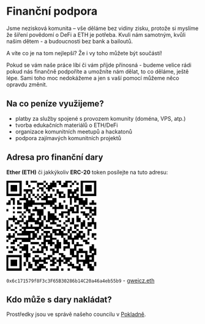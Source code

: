 # Finanční podpora

Jsme nezisková komunita – vše děláme bez vidiny zisku, protože si myslíme že šíření povědomí o DeFi a ETH je potřeba. Kvuli nám samotným, kvůli našim dětem - a budoucnosti bez bank a bailoutů.

A víte co je na tom nejlepší? Že i vy toho můžete být součástí!

Pokud se vám naše práce líbí či vám příjde přínosná - budeme velice rádi pokud nás finančně podpoříte a umožníte nám dělat, to co děláme, ještě lépe. Sami toho moc nedokážeme a jen s vaší pomocí můžeme něco opravdu změnit.

## Na co peníze využijeme?

* platby za služby spojené s provozem komunity (doména, VPS, atp.)
* tvorba edukačních materiálů o ETH/DeFi
* organizace komunitních meetupů a hackatonů
* podpora zajímavých komunitních projektů

## Adresa pro finanční dary

**Ether (ETH)** či jakkýkoliv **ERC-20** token posílejte na tuto adresu:

[![](../.gitbook/assets/donate-qr.png)](https://etherscan.io/address/0x6c171579f8F3c3F65B30286b14C20a46a4eb55b9)

`0x6c171579f8F3c3F65B30286b14C20a46a4eb55b9` - [gweicz.eth](https://etherscan.io/address/0x6c171579f8f3c3f65b30286b14c20a46a4eb55b9)

## Kdo může s dary nakládat?

Prostředky jsou ve správě našeho councilu v [Pokladně](../council/pokladna.md). 
